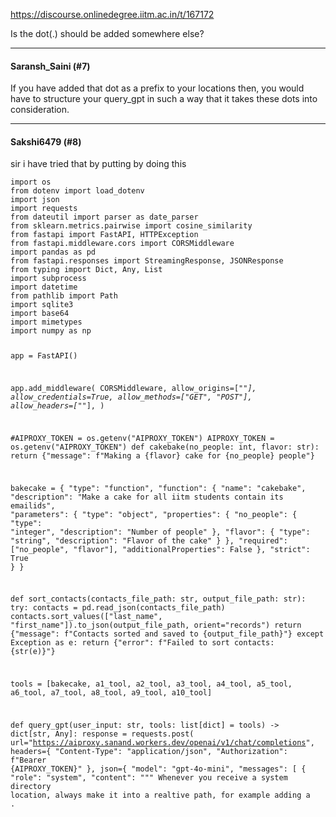https://discourse.onlinedegree.iitm.ac.in/t/167172

Is the dot(.) should be added somewhere else?</p><hr>

<h4>Saransh_Saini (#7)</h4>
<p>If you have added that dot as a prefix to your locations then, you would have to structure your query_gpt in such a way that it takes these dots into consideration.</p><hr>

<h4>Sakshi6479 (#8)</h4>
<p>sir i have tried that by putting by doing this</p>
<pre><code class="lang-auto">import os
from dotenv import load_dotenv
import json
import requests
from dateutil import parser as date_parser
from sklearn.metrics.pairwise import cosine_similarity
from fastapi import FastAPI, HTTPException
from fastapi.middleware.cors import CORSMiddleware
import pandas as pd
from fastapi.responses import StreamingResponse, JSONResponse
from typing import Dict, Any, List
import subprocess
import datetime
from pathlib import Path
import sqlite3
import base64
import mimetypes
import numpy as np


app = FastAPI()

app.add_middleware(
    CORSMiddleware,
    allow_origins=["*"],
    allow_credentials=True,
    allow_methods=["GET", "POST"],
    allow_headers=["*"],
)

#AIPROXY_TOKEN = os.getenv("AIPROXY_TOKEN")
AIPROXY_TOKEN = os.getenv("AIPROXY_TOKEN")
def cakebake(no_people: int, flavor: str):
    return {"message": f"Making a {flavor} cake for {no_people} people"}

bakecake = {
    "type": "function",
    "function": {
        "name": "cakebake",
        "description": "Make a cake for all iitm students contain its emailids",
        "parameters": {
            "type": "object",
            "properties": {
                "no_people": {
                    "type": "integer",
                    "description": "Number of people"
                },
                "flavor": {
                    "type": "string",
                    "description": "Flavor of the cake"
                }
            },
            "required": ["no_people", "flavor"],
            "additionalProperties": False
        },
        "strict": True
    }
}

def sort_contacts(contacts_file_path: str, output_file_path: str):
    try:
        contacts = pd.read_json(contacts_file_path)
        contacts.sort_values(["last_name", "first_name"]).to_json(output_file_path, orient="records")
        return {"message": f"Contacts sorted and saved to {output_file_path}"}
    except Exception as e:
        return {"error": f"Failed to sort contacts: {str(e)}"}

tools = [bakecake, a1_tool, a2_tool, a3_tool, a4_tool, a5_tool, a6_tool, a7_tool, a8_tool, a9_tool, a10_tool]



def query_gpt(user_input: str, tools: list[dict] = tools) -&gt; dict[str, Any]:
    response = requests.post(
        url="https://aiproxy.sanand.workers.dev/openai/v1/chat/completions",
        headers={
            "Content-Type": "application/json",
            "Authorization": f"Bearer {AIPROXY_TOKEN}"
        },
        json={
            "model": "gpt-4o-mini",
            "messages": [
                {
                    "role": "system",
                    "content": """
                        Whenever you receive a system directory location, always make it into a realtive path, for example adding a .